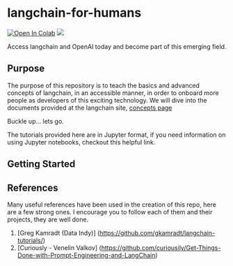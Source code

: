 # langchain-for-humans

[![Open In Colab](https://colab.research.google.com/assets/colab-badge.svg)](https://colab.research.google.com/github/brainia-ai/langchain-for-humans)
[![](https://img.shields.io/github/license/brainia-ai/langchain-for-humans)](https://github.com/brainia-ai/langchain-for-humans/blob/master/LICENSE)

Access langchain and OpenAI today and become part of this emerging field.

## Purpose

The purpose of this repository is to teach the basics and advanced concepts of langchain, in an accessible manner, in order to onboard more people as developers of this exciting technology. We will dive into the documents provided at the langchain site, [concepts page](https://docs.langchain.com/docs/components/models/)

Buckle up... lets go.

The tutorials provided here are in Jupyter format, if you need information on using Jupyter notebooks, checkout this helpful link.

## Getting Started

## References

Many useful references have been used in the creation of this repo, here are a few strong ones. I encourage you to follow each of them and their projects, they are well done.

1. [Greg Kamradt (Data Indy)] (<https://github.com/gkamradt/langchain-tutorials/>)
2. [Curiously - Venelin Valkov] (<https://github.com/curiousily/Get-Things-Done-with-Prompt-Engineering-and-LangChain>)
